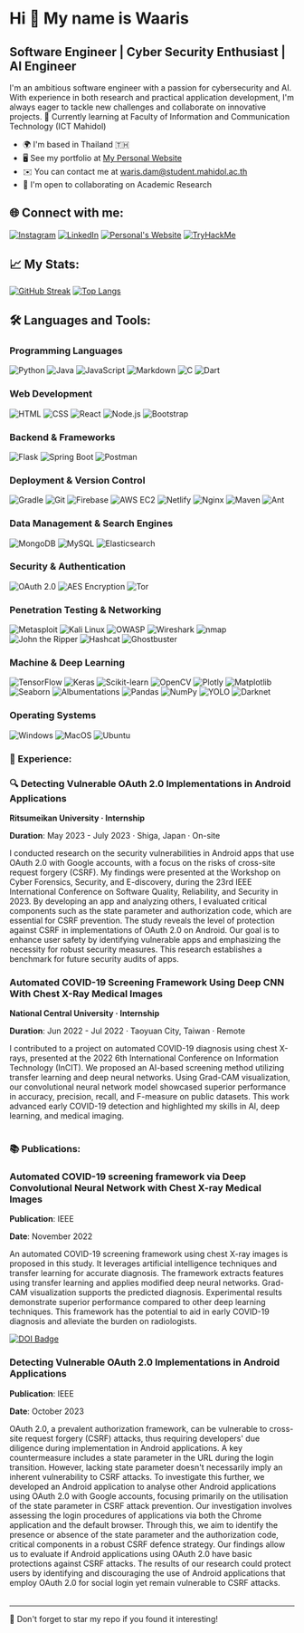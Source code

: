 Hi 👋 My name is Waaris
==============================================================================================================================

Software Engineer | Cyber Security Enthusiast | AI Engineer
-----------------------------------------------------------

I'm an ambitious software engineer with a passion for cybersecurity and AI. With experience in both research and practical application development, I'm always eager to tackle new challenges and collaborate on innovative projects. 🌱 Currently learning at Faculty of Information and Communication Technology (ICT Mahidol)

*   🌍  I'm based in Thailand 🇹🇭
*   🖥️  See my portfolio at [My Personal Website](http://waris-damkham.netlify.app/#resume)
*   ✉️  You can contact me at [waris.dam@student.mahidol.ac.th](mailto:waris.dam@student.mahidol.ac.th)
*   🤝  I'm open to collaborating on Academic Research

## 🌐 Connect with me:
[![Instagram](https://img.shields.io/badge/Instagram-E4405F?style=for-the-badge&logo=instagram&logoColor=white)](https://www.instagram.com/waaris_m/)
[![LinkedIn](https://img.shields.io/badge/LinkedIn-0077B5?style=for-the-badge&logo=linkedin&logoColor=white)](https://www.linkedin.com/in/waris-damkham/)
[![Personal's Website](https://img.shields.io/badge/website-000000?style=for-the-badge&logo=About.me&logoColor=white)](https://waris-damkham.netlify.app)
  <a href="https://tryhackme.com/p/waris.dam">
    <img src="https://tryhackme-badges.s3.amazonaws.com/waris.dam.png" alt="TryHackMe">
  </a>

## 📈 My Stats:
[![GitHub Streak](http://github-readme-streak-stats.herokuapp.com?user=Waariss&theme=dark&background=000000)](https://git.io/streak-stats)
[![Top Langs](https://github-readme-stats.vercel.app/api/top-langs/?username=Waariss&layout=compact&theme=vision-friendly-dark)](https://github.com/anuraghazra/github-readme-stats)

## 🛠 Languages and Tools:

### Programming Languages

![Python](https://img.shields.io/badge/Python-14354C?style=for-the-badge&logo=python&logoColor=white)
![Java](https://img.shields.io/badge/Java-ED8B00?style=for-the-badge&logo=openjdk&logoColor=white)
![JavaScript](https://img.shields.io/badge/JavaScript-F7DF1E?style=for-the-badge&logo=javascript&logoColor=black)
![Markdown](https://img.shields.io/badge/Markdown-000000?style=for-the-badge&logo=markdown&logoColor=white)
![C](https://img.shields.io/badge/C%23-239120?style=for-the-badge&logo=c-sharp&logoColor=white)
![Dart](https://img.shields.io/badge/Dart-0175C2?style=for-the-badge&logo=dart&logoColor=white)

### Web Development

![HTML](https://img.shields.io/badge/HTML-239120?style=for-the-badge&logo=html5&logoColor=white)
![CSS](https://img.shields.io/badge/CSS-000000?style=for-the-badge&logo=css3&logoColor=white)
![React](https://img.shields.io/badge/React-20232A?style=for-the-badge&logo=react&logoColor=61DAFB)
![Node.js](https://img.shields.io/badge/Node.js-43853D?style=for-the-badge&logo=node.js&logoColor=white)
![Bootstrap](https://img.shields.io/badge/Bootstrap-563D7C?style=for-the-badge&logo=bootstrap&logoColor=white)

### Backend & Frameworks

![Flask](https://img.shields.io/badge/Flask-000000?style=for-the-badge&logo=flask&logoColor=white)
![Spring Boot](https://img.shields.io/badge/spring-%236DB33F.svg?style=for-the-badge&logo=spring&logoColor=white)
![Postman](https://img.shields.io/badge/Postman-FF6C37?style=for-the-badge&logo=postman&logoColor=white)

### Deployment & Version Control

![Gradle](https://img.shields.io/badge/Gradle-02303A.svg?style=for-the-badge&logo=Gradle&logoColor=white)
![Git](https://img.shields.io/badge/GIT-E44C30?style=for-the-badge&logo=git&logoColor=white)
![Firebase](https://img.shields.io/badge/Firebase-039BE5?style=for-the-badge&logo=Firebase&logoColor=white)
![AWS EC2](https://img.shields.io/badge/Amazon_AWS-232F3E?style=for-the-badge&logo=amazon-aws&logoColor=white)
![Netlify](https://img.shields.io/badge/Netlify-00C7B7?style=for-the-badge&logo=netlify&logoColor=white)
![Nginx](https://img.shields.io/badge/nginx-%23009639.svg?style=for-the-badge&logo=nginx&logoColor=white)
![Maven](https://img.shields.io/badge/Apache%20Maven-C71A36?style=for-the-badge&logo=Apache%20Maven&logoColor=white)
![Ant](https://img.shields.io/badge/Apache%20Ant-A81C7D?style=for-the-badge&logo=Apache%20Ant&logoColor=white)

### Data Management & Search Engines

![MongoDB](https://img.shields.io/badge/MongoDB-4EA94B?style=for-the-badge&logo=mongodb&logoColor=white)
![MySQL](https://img.shields.io/badge/MySQL-005C84?style=for-the-badge&logo=mysql&logoColor=white)
![Elasticsearch](https://img.shields.io/badge/Elastic_Search-005571?style=for-the-badge&logo=elasticsearch&logoColor=white)

### Security & Authentication

![OAuth 2.0](https://img.shields.io/badge/OAuth_2.0-26A69A?style=for-the-badge&logo=oauth&logoColor=white)
![AES Encryption](https://img.shields.io/badge/AES_Encryption-7E57C2?style=for-the-badge&logo=aes&logoColor=white)
![Tor](https://img.shields.io/badge/Tor-7D4698?style=for-the-badge&logo=Tor-Browser&logoColor=white)

### Penetration Testing & Networking

![Metasploit](https://img.shields.io/badge/Metasploit-E53935?style=for-the-badge&logo=metasploit&logoColor=white)
![Kali Linux](https://img.shields.io/badge/Kali-268BEE?style=for-the-badge&logo=kalilinux&logoColor=white)
![OWASP](https://img.shields.io/badge/OWASP-424242?style=for-the-badge&logo=owasp&logoColor=white)
![Wireshark](https://img.shields.io/badge/Wireshark-1679A7?style=for-the-badge&logo=wireshark&logoColor=white)
![nmap](https://img.shields.io/badge/nmap-1E88E5?style=for-the-badge&logo=nmap&logoColor=white)
![John the Ripper](https://img.shields.io/badge/John_the_Ripper-FFB300?style=for-the-badge)
![Hashcat](https://img.shields.io/badge/Hashcat-EF6C00?style=for-the-badge)
![Ghostbuster](https://img.shields.io/badge/Ghostbuster-00ACC1?style=for-the-badge)

### Machine & Deep Learning

![TensorFlow](https://img.shields.io/badge/TensorFlow-%23FF6F00.svg?style=for-the-badge&logo=TensorFlow&logoColor=white)
![Keras](https://img.shields.io/badge/Keras-%23D00000.svg?style=for-the-badge&logo=Keras&logoColor=white)
![Scikit-learn](https://img.shields.io/badge/scikit--learn-%23F7931E.svg?style=for-the-badge&logo=scikit-learn&logoColor=white)
![OpenCV](https://img.shields.io/badge/opencv-%23white.svg?style=for-the-badge&logo=opencv&logoColor=white)
![Plotly](https://img.shields.io/badge/Plotly-%233F4F75.svg?style=for-the-badge&logo=plotly&logoColor=white)
![Matplotlib](https://img.shields.io/badge/Matplotlib-%23ffffff.svg?style=for-the-badge&logo=Matplotlib&logoColor=black)
![Seaborn](https://img.shields.io/badge/Seaborn-004D40?style=for-the-badge)
![Albumentations](https://img.shields.io/badge/Albumentations-1B5E20?style=for-the-badge)
![Pandas](https://img.shields.io/badge/pandas-%23150458.svg?style=for-the-badge&logo=pandas&logoColor=white)
![NumPy](https://img.shields.io/badge/numpy-%23013243.svg?style=for-the-badge&logo=numpy&logoColor=white)
![YOLO](https://img.shields.io/badge/YOLO-F57F17?style=for-the-badge&logo=yolo&logoColor=white)
![Darknet](https://img.shields.io/badge/Darknet-212121?style=for-the-badge&logo=darknet&logoColor=white)

### Operating Systems

![Windows](https://img.shields.io/badge/Windows-0078D6?style=for-the-badge&logo=windows&logoColor=white)
![MacOS](https://img.shields.io/badge/mac%20os-000000?style=for-the-badge&logo=apple&logoColor=white)
![Ubuntu](https://img.shields.io/badge/Ubuntu-E95420?style=for-the-badge&logo=ubuntu&logoColor=white)


### 💼 Experience:

<table>
  <tr>
      <h3>🔍 Detecting Vulnerable OAuth 2.0 Implementations in Android Applications</h3>
      <p><b>Ritsumeikan University · Internship</b></p>
      <p><b>Duration</b>: May 2023 - July 2023 · Shiga, Japan · On-site</p>
      <p>I conducted research on the security vulnerabilities in Android apps that use OAuth 2.0 with Google accounts, with a focus on the risks of cross-site request forgery (CSRF). My findings were presented at the Workshop on Cyber Forensics, Security, and E-discovery, during the 23rd IEEE International Conference on Software Quality, Reliability, and Security in 2023. By developing an app and analyzing others, I evaluated critical components such as the state parameter and authorization code, which are essential for CSRF prevention. The study reveals the level of protection against CSRF in implementations of OAuth 2.0 on Android. Our goal is to enhance user safety by identifying vulnerable apps and emphasizing the necessity for robust security measures. This research establishes a benchmark for future security audits of apps.</p>
  </tr>
  <tr>
      <h3>Automated COVID-19 Screening Framework Using Deep CNN With Chest X-Ray Medical Images</h3>
      <p><b>National Central University · Internship</b></p>
      <p><b>Duration</b>: Jun 2022 - Jul 2022 · Taoyuan City, Taiwan · Remote</p>
      <p>I contributed to a project on automated COVID-19 diagnosis using chest X-rays, presented at the 2022 6th International Conference on Information Technology (InCIT). We proposed an AI-based screening method utilizing transfer learning and deep neural networks. Using Grad-CAM visualization, our convolutional neural network model showcased superior performance in accuracy, precision, recall, and F-measure on public datasets. This work advanced early COVID-19 detection and highlighted my skills in AI, deep learning, and medical imaging.</p>
  </tr>
</table>

### 📚 Publications:

<table>
  <tr>
      <h3>Automated COVID-19 screening framework via Deep Convolutional Neural Network with Chest X-ray Medical Images</h3>
      <p><b>Publication</b>: IEEE</p>
      <p><b>Date</b>: November 2022</p>
      <p>An automated COVID-19 screening framework using chest X-ray images is proposed in this study. It leverages artificial intelligence techniques and transfer learning for accurate diagnosis. The framework extracts features using transfer learning and applies modified deep neural networks. Grad-CAM visualization supports the predicted diagnosis. Experimental results demonstrate superior performance compared to other deep learning techniques. This framework has the potential to aid in early COVID-19 diagnosis and alleviate the burden on radiologists.</p>
      <a href="https://doi.org/10.1109/InCIT56086.2022.10067528"><img src="https://img.shields.io/badge/DOI-10.1109%2FInCIT56086.2022.10067528-blue" alt="DOI Badge"></a>
  </tr>
  <tr>
      <h3>Detecting Vulnerable OAuth 2.0 Implementations in Android Applications</h3>
      <p><b>Publication</b>: IEEE</p>
      <p><b>Date</b>: October 2023</p>
      <p>OAuth 2.0, a prevalent authorization framework, can be vulnerable to cross-site request forgery (CSRF) attacks, thus requiring developers' due diligence during implementation in Android applications. A key countermeasure includes a state parameter in the URL during the login transition. However, lacking state parameter doesn't necessarily imply an inherent vulnerability to CSRF attacks. To investigate this further, we developed an Android application to analyse other Android applications using OAuth 2.0 with Google accounts, focusing primarily on the utilisation of the state parameter in CSRF attack prevention. Our investigation involves assessing the login procedures of applications via both the Chrome application and the default browser. Through this, we aim to identify the presence or absence of the state parameter and the authorization code, critical components in a robust CSRF defence strategy. Our findings allow us to evaluate if Android applications using OAuth 2.0 have basic protections against CSRF attacks. The results of our research could protect users by identifying and discouraging the use of Android applications that employ OAuth 2.0 for social login yet remain vulnerable to CSRF attacks.</p>
  </tr>
</table>

---

🌟 Don't forget to star my repo if you found it interesting!

